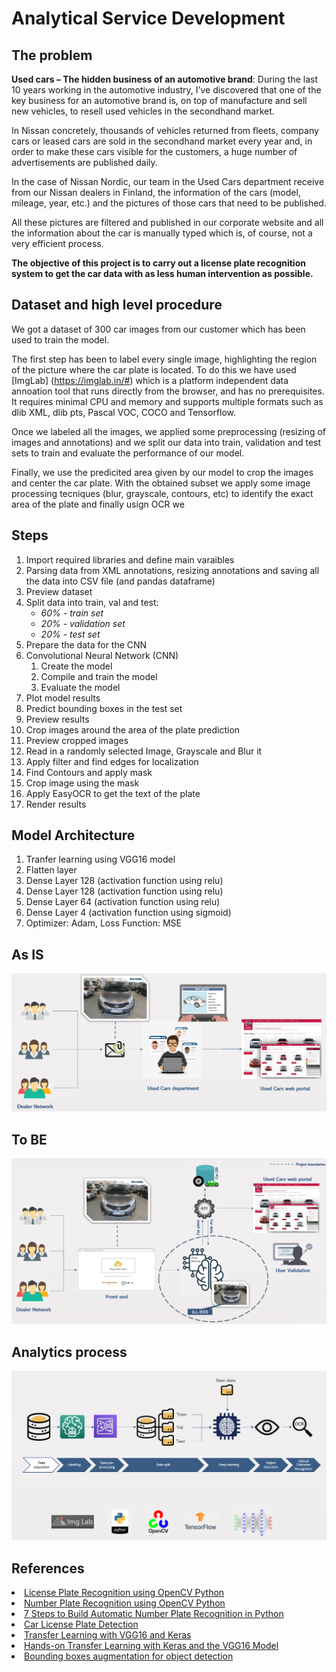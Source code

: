 # Analytical Service Development

## The problem

**Used cars – The hidden business of an automotive brand**: During the last 10 years working in the automotive industry, I’ve discovered that one of the key business for an automotive brand is, on top of manufacture and sell new vehicles, to resell used vehicles in the secondhand market.

In Nissan concretely, thousands of vehicles returned from fleets, company cars or leased cars are sold in the secondhand market every year and, in order to make these cars visible for the customers, a huge number of advertisements are published daily.

In the case of Nissan Nordic, our team in the Used Cars department receive from our Nissan dealers in Finland, the information of the cars (model, mileage, year, etc.) and the pictures of those cars that need to be published.

All these pictures are filtered and published in our corporate website and all the information about the car is manually typed which is, of course,  not a very efficient process.

**The objective of this project is to carry out a license plate recognition system to get the car data with as less human intervention as possible.**

## Dataset and high level procedure

We got a dataset of 300 car images from our customer which has been used to train the model.

The first step has been to label every single image, highlighting the region of the picture where the car plate is located. To do this we have used [ImgLab] (https://imglab.in/#) which is a platform independent data annoation tool that runs directly from the browser, and has no prerequisites. It requires minimal CPU and memory and supports multiple formats such as dlib XML, dlib pts, Pascal VOC, COCO and Tensorflow.

Once we labeled all the images, we applied some preprocessing (resizing of images and annotations) and we split our data into train, validation and test sets to train and evaluate the performance of our model.

Finally, we use the predicited area given by our model to crop the images and center the car plate. With the obtained subset we apply some image processing tecniques (blur, grayscale, contours, etc) to identify the exact area of the plate and finally usign OCR we

## Steps

1. Import required libraries and define main varaibles
2. Parsing data from XML annotations, resizing annotations and saving all the data into CSV file (and pandas dataframe)
3. Preview dataset
4. Split data into train, val and test: 
    - *60% - train set* 
    - *20% - validation set* 
    - *20% - test set*
5. Prepare the data for the CNN
6. Convolutional Neural Network (CNN)
   1. Create the model
   2. Compile and train the model
   3. Evaluate the model
7. Plot model results
8. Predict bounding boxes in the test set
9. Preview results
10. Crop images around the area of the plate prediction
11. Preview cropped images
12. Read in a randomly selected Image, Grayscale and Blur it
13. Apply filter and find edges for localization
14. Find Contours and apply mask
15. Crop image using the mask
16. Apply EasyOCR to get the text of the plate
17. Render results

## Model Architecture

<ol type="1">
    <li>Tranfer learning using VGG16 model</li>
    <li>Flatten layer</li>
    <li>Dense Layer 128 (activation function using relu)</li>
    <li>Dense Layer 128 (activation function using relu)</li>
    <li>Dense Layer 64 (activation function using relu)</li>
    <li>Dense Layer 4 (activation function using sigmoid)</li>
    <li>Optimizer: Adam, Loss Function: MSE</li>
</ol>

## As IS

![](image/README/1651762094471.png)

## To BE

![](image/README/1651762191707.png)

## Analytics process

![](image/README/1651762288462.png)

## References

<li><a href=https://medium.com/programming-fever/license-plate-recognition-using-opencv-python-7611f85cdd6c>
    License Plate Recognition using OpenCV Python
</li>
<li><a href=https://harshthakare70.medium.com/number-plate-recognition-using-opencv-python-4de86163d609>
    Number Plate Recognition using OpenCV Python
</li>
<li><a href=https://www.linkedin.com/pulse/automatic-number-plate-recognition-step-stepguide-devi-g/>
    7 Steps to Build Automatic Number Plate Recognition in Python
</li>
<li><a href=https://www.kaggle.com/datasets/andrewmvd/car-plate-detection/code>
    Car License Plate Detection
</li>
<li><a href=https://towardsdatascience.com/transfer-learning-with-vgg16-and-keras-50ea161580b4>
    Transfer Learning with VGG16 and Keras
</li>
<li><a href=https://www.learndatasci.com/tutorials/hands-on-transfer-learning-keras/>
    Hands-on Transfer Learning with Keras and the VGG16 Model
</li>
<li><a href=https://albumentations.ai/docs/getting_started/bounding_boxes_augmentation/>
    Bounding boxes augmentation for object detection
</li>

